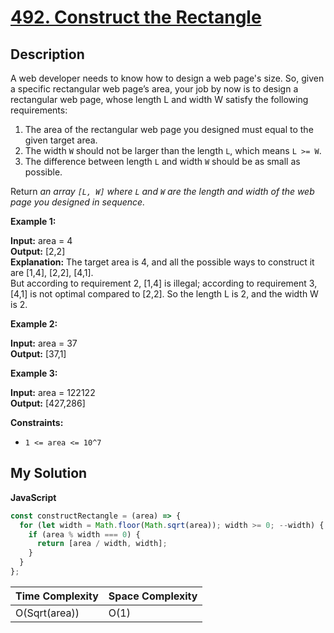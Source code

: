 # [492. Construct the Rectangle](https://leetcode.com/problems/construct-the-rectangle)

## Description

A web developer needs to know how to design a web page's size. So, given a specific rectangular web page’s area, your job by now is to design a rectangular web page, whose length L and width W satisfy the following requirements:

1.  The area of the rectangular web page you designed must equal to the given target area.
2.  The width `W` should not be larger than the length `L`, which means `L >= W`.
3.  The difference between length `L` and width `W` should be as small as possible.

Return _an array `[L, W]` where `L` and `W` are the length and width of the web page you designed in sequence._

**Example 1:**

**Input:** area = 4  
**Output:** [2,2]  
**Explanation:** The target area is 4, and all the possible ways to construct it are [1,4], [2,2], [4,1].  
But according to requirement 2, [1,4] is illegal; according to requirement 3, [4,1] is not optimal compared to [2,2]. So the length L is 2, and the width W is 2.

**Example 2:**

**Input:** area = 37  
**Output:** [37,1]

**Example 3:**

**Input:** area = 122122  
**Output:** [427,286]

**Constraints:**

- `1 <= area <= 10^7`

## My Solution

**JavaScript**

```js
const constructRectangle = (area) => {
  for (let width = Math.floor(Math.sqrt(area)); width >= 0; --width) {
    if (area % width === 0) {
      return [area / width, width];
    }
  }
};
```

| Time Complexity | Space Complexity |
| --------------- | ---------------- |
| O(Sqrt(area))   | O(1)             |
